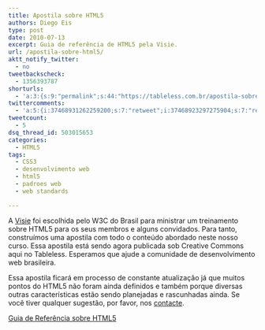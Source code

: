 ```yaml
---
title: Apostila sobre HTML5
authors: Diego Eis
type: post
date: 2010-07-13
excerpt: Guia de referência de HTML5 pela Visie.
url: /apostila-sobre-html5/
aktt_notify_twitter:
  - no
tweetbackscheck:
  - 1356393787
shorturls:
  - 'a:3:{s:9:"permalink";s:44:"https://tableless.com.br/apostila-sobre-html5";s:7:"tinyurl";s:26:"https://tinyurl.com/3nrgm6c";s:4:"isgd";s:19:"https://is.gd/TScDyB";}'
twittercomments:
  - 'a:5:{i:37468931262259200;s:7:"retweet";i:37468923297275904;s:7:"retweet";i:37468834797461506;s:7:"retweet";i:49862601722695680;s:6:"137301";i:56082592595845120;s:6:"137554";}'
tweetcount:
  - 5
dsq_thread_id: 503015653
categories:
  - HTML5
tags:
  - CSS3
  - desenvolvimento web
  - html5
  - padroes web
  - web standards

---
```

A [Visie][1] foi escolhida pelo W3C do Brasil para ministrar um treinamento sobre HTML5 para os seus membros e alguns convidados. Para tanto, construímos uma apostila com todo o conteúdo abordado neste nosso curso. Essa apostila está sendo agora publicada sob Creative Commons aqui no Tableless. Esperamos que ajude a comunidade de desenvolvimento web brasileira.

Essa apostila ficará em processo de constante atualização já que muitos pontos do HTML5 não foram ainda definidos e também porque diversas outras características estão sendo planejadas e rascunhadas ainda. Se você tiver qualquer sugestão, por favor, nos [contacte][2]. 

[Guia de Referência sobre HTML5][3]

 [1]: https://visie.com.br/
 [2]: https://tableless.com.br/contato/
 [3]: https://tableless.com.br/html5/ "Guia de referência sobre HTML5 da Visie"
